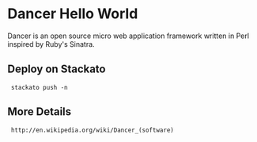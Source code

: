 # Dancer Hello World

Dancer is an open source micro web application framework written in Perl inspired by Ruby's Sinatra.

## Deploy on Stackato

     stackato push -n

## More Details

     http://en.wikipedia.org/wiki/Dancer_(software)
